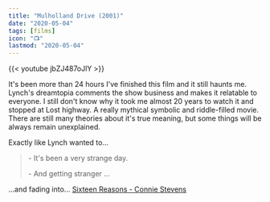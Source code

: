 ```yaml
---
title: "Mulholland Drive (2001)"
date: "2020-05-04"
tags: [films]
icon: "📺"
lastmod: "2020-05-04"
---
```


{{< youtube jbZJ487oJlY >}}


It's been more than 24 hours I've finished this film and it still haunts me. Lynch's dreamtopia comments the show business and makes it relatable to everyone. I still don't know why it took me almost 20 years to watch it and stopped at Lost highway. A really mythical symbolic and riddle-filled movie. There are still many theories about it's true meaning, but some things will be always remain unexplained.

Exactly like Lynch wanted to…

> \- It's been a very strange day.
> 
> \- And getting stranger ...

...and fading into... [Sixteen Reasons - Connie Stevens](https://open.spotify.com/track/0oI0ekrSQ3aHiHcMi1B2gK?si=XOYE8E5dTTKRbAJZxJgQcA)
